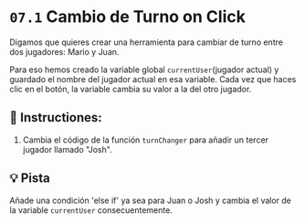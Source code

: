 # `07.1` Cambio de Turno on Click

Digamos que quieres crear una herramienta para cambiar de turno entre dos jugadores: Mario y Juan.

Para eso hemos creado la variable global `currentUser`(jugador actual) y guardado el nombre del jugador actual en esa variable. Cada vez que haces clic en el botón, la variable cambia su valor a la del otro jugador.


## 📝 Instructiones:

1. Cambia el código de la función `turnChanger` para añadir un tercer jugador llamado "Josh".

## 💡 Pista

Añade una condición 'else if' ya sea para Juan o Josh y cambia el valor de la variable `currentUser` consecuentemente.
